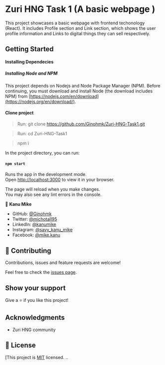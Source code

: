 # Zuri HNG Task 1 (A basic webpage )

This project showcases a basic webpage with frontend techonology (React). It includes Profile section and Link section, which shows the user profile information and Links to digital things they can sell respectively.

## Getting Started

#### Installing Dependecies

##### Installing Node and NPM

This project depends on Nodejs and Node Package Manager (NPM). Before continuing, you must download and install Node (the download includes NPM) from [https://nodejs.com/en/download](https://nodejs.org/en/download/).

#### Clone project

> Run: git clone https://github.com/Ginohmk/Zuri-HNG-Task1.git

> Run: cd Zuri-HNG-Task1

> npm i

In the project directory, you can run:

#### `npm start`

Runs the app in the development mode.\
Open [http://localhost:3000](http://localhost:3000) to view it in your browser.

The page will reload when you make changes.\
You may also see any lint errors in the console.

👤 **Kanu Mike**

- GitHub: [@Ginohmk](https://github.com/Ginohmk)
- Twitter: [@michotall95](https://www.twitter.com/michotall95)
- LinkedIn: [@kanumike](https://www.linkedin.com/in/kanu-mike-dev/)
- Instagram: [@savy_kanu_mike](https/instagram.com/savy_kanu_mike)
- Facebook: [@mike.kanu](https://www.facebook.com/mike.kanu)

## 🤝 Contributing

Contributions, issues and feature requests are welcome!

Feel free to check the [issues page](https://github.com/Ginohmk/Zuri-HNG-Task1/issues).

## Show your support

Give a ⭐️ if you like this project!

## Acknowledgments

- Zuri HNG community

## 📝 License

[This project is [MIT](https://github.com/Ginohmk/Zuri-HNG-Task1/blob/dev/LICENSE) licensed.
..
